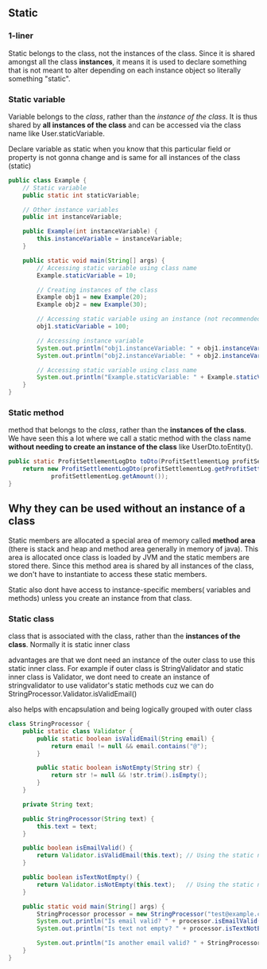 ## Static
### 1-liner
Static belongs to the class, not the instances of the class. Since it is shared amongst all the class **instances**, it means it is used to declare something that is not meant to alter depending on each instance object so literally something "static".

### Static variable
Variable belongs to the *class*, rather than the *instance of the class*. It is thus shared by **all instances of
the class** and can be accessed via the class name like User.staticVariable.

Declare variable as static when you know that this particular field or property is not gonna change and is same for all instances
of the class (static)

```java
public class Example {
    // Static variable
    public static int staticVariable;

    // Other instance variables
    public int instanceVariable;

    public Example(int instanceVariable) {
        this.instanceVariable = instanceVariable;
    }

    public static void main(String[] args) {
        // Accessing static variable using class name
        Example.staticVariable = 10;

        // Creating instances of the class
        Example obj1 = new Example(20);
        Example obj2 = new Example(30);

        // Accessing static variable using an instance (not recommended)
        obj1.staticVariable = 100;

        // Accessing instance variable
        System.out.println("obj1.instanceVariable: " + obj1.instanceVariable);
        System.out.println("obj2.instanceVariable: " + obj2.instanceVariable);

        // Accessing static variable using class name
        System.out.println("Example.staticVariable: " + Example.staticVariable);
    }
}
```

### Static method
method that belongs to the *class*, rather than the **instances of the class**.
We have seen this a lot where we call a static method with the class name **without needing to create an instance of the class** like
UserDto.toEntity().

```java
public static ProfitSettlementLogDto toDto(ProfitSettlementLog profitSettlementLog){
    return new ProfitSettlementLogDto(profitSettlementLog.getProfitSettlementLogStatus(),
            profitSettlementLog.getAmount());
}
```

## Why they can be used without an instance of a class
Static members are allocated a special area of memory called **method area** (there is stack and heap and method area
generally in memory of java). This area is allocated once class is loaded by JVM and the static members are stored there. Since this method area is shared by all instances of the class, we don't have to instantiate to access these
static members. 

Static also dont have access to instance-specific members( variables and methods) unless you create an instance from that class.

### Static class
class that is associated with the class, rather than the **instances of the class**. Normally it is static inner class 

advantages are that we dont need an instance of the outer class to use this static inner class. For example if outer class is StringValidator and
static inner class is Validator, we dont need to create an instance of stringvalidator to use validator's static methods cuz we can do 
StringProcessor.Validator.isValidEmail()

also helps with encapsulation and being logically grouped with outer class
```java
class StringProcessor {
    public static class Validator {
        public static boolean isValidEmail(String email) {
            return email != null && email.contains("@");
        }

        public static boolean isNotEmpty(String str) {
            return str != null && !str.trim().isEmpty();
        }
    }

    private String text;

    public StringProcessor(String text) {
        this.text = text;
    }

    public boolean isEmailValid() {
        return Validator.isValidEmail(this.text); // Using the static nested utility
    }

    public boolean isTextNotEmpty() {
        return Validator.isNotEmpty(this.text);   // Using the static nested utility
    }

    public static void main(String[] args) {
        StringProcessor processor = new StringProcessor("test@example.com");
        System.out.println("Is email valid? " + processor.isEmailValid()); // true
        System.out.println("Is text not empty? " + processor.isTextNotEmpty()); // true

        System.out.println("Is another email valid? " + StringProcessor.Validator.isValidEmail("invalid")); // false
    }
}
```
